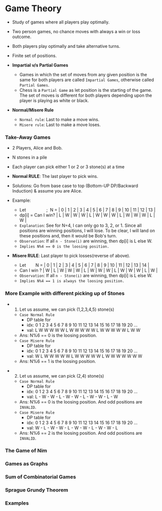 # Game Theory

- Study of games where all players play optimally.
- Two person games, no chance moves with always a win or loss outcome.
- Both players play optimally and take alternative turns.
- Finite set of positions.

- **Impartial v/s Partial Games**

  - Games in which the set of moves from any given position is the same for both players are called `Impartial Games`, otherwise called `Partial Games`.
  - Chess is a `Partial Game` as let position is the starting of the game. The set of moves is different for both players depending upon the player is playing as white or black.

- **Normal/Misere Rule**
  - `Normal rule`: Last to make a move wins.
  - `Misere rule`: Last to make a move loses.

### Take-Away Games

- 2 Players, Alice and Bob.
- N stones in a pile
- Each player can pick either 1 or 2 or 3 stone(s) at a time
- **Normal RULE**: The last player to pick wins.
- Solutions: Go from base case to top (Bottom-UP DP/Backward Induction) & assume you are Alice.
- Example:

  - Let &nbsp;&nbsp;&nbsp;&nbsp;&nbsp;&nbsp;&nbsp;&nbsp;&nbsp;&nbsp;&nbsp;&nbsp;&nbsp;&nbsp;&nbsp;&nbsp;;&nbsp; N = | 0 | 1 | 2 | 3 | 4 | 5 | 6 | 7 | 8 | 9 | 10 | 11 | 12 | 13 |
  - dp[i] = Can I win? | L | W | W | W | L | W | W | W | L | W | W | W | L | W |
  - `Explanation`: See for N=4, I can only go to 3, 2, or 1. Since all positions are winning positions, I will lose. To be clear, I will land on these positions and, then it would be Bob's turn.
  - `Observation`: If all `n - Stone(i)` are winning, then dp[i] is L else W.
  - `Implies N%4 == 0 is the loosing position.`
  <!-- - So try to always go to N%4 to win. -->

- **Misere RULE**: Last player to pick losses(reverse of above).
  - Let &nbsp;&nbsp;&nbsp;&nbsp;&nbsp;&nbsp; N = | 0 | 1 | 2 | 3 | 4 | 5 | 6 | 7 | 8 | 9 | 10 | 11 | 12 | 13 | 14 |
  - Can I win ? | W | L | W | W | W | L | W | W | W | L | W | W | W | L | W |
  - `Observation`: If all `n - Stone(i)` are winning, then dp[i] is L else W.
  - `Implies N%4 == 1 is always the loosing position.`
  <!-- - So always try to be on N is congruent to 1%4 position. -->

### More Example with different picking up of Stones

- 1. Let us assume, we can pick (1,2,3,4,5) stone(s)
  - `Case Normal Rule`
    - DP table for
    - idx: 0 1 2 3 4 5 6 7 8 9 10 11 12 13 14 15 16 17 18 19 20 ...
    - val: L W W W W W L W W W W W L W W W W W L W W
  - Ans: N%6 == 0 is the loosing position.
  - `Case Misere Rule`
    - DP table for
    - idx: 0 1 2 3 4 5 6 7 8 9 10 11 12 13 14 15 16 17 18 19 20 ...
    - val: W L W W W W W L W W W W W L W W W W W W W
  - Ans: N%6 == 1 is the loosing position.

* 2. Let us assume, we can pick (2,4) stone(s)
  - `Case Normal Rule`
    - DP table for
    - idx: 0 1 2 3 4 5 6 7 8 9 10 11 12 13 14 15 16 17 18 19 20 ...
    - val: L - W - W - L - W - W - L - W - W - L - W
  - Ans: N%6 == 0 is the loosing position. And odd positions are `INVALID`.
  - `Case Misere Rule`
    - DP table for
    - idx: 0 1 2 3 4 5 6 7 8 9 10 11 12 13 14 15 16 17 18 19 20 ...
    - val: W - L - W - W - L - W - W - L - W - W - L
  - Ans: N%6 == 2 is the loosing position. And odd positions are `INVALID`.

### The Game of Nim

### Games as Graphs

### Sum of Combinatorial Games

### Sprague Grundy Theorem

### Examples
